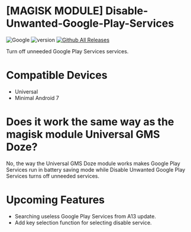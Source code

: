 # [MAGISK MODULE] Disable-Unwanted-Google-Play-Services
![Google](https://img.shields.io/badge/google-4285F4?style=for-the-badge&logo=google&logoColor=white)
![version](https://img.shields.io/badge/version-1.1-green)
[![Github All Releases](https://img.shields.io/github/downloads/IRedDragonICY/Disable-Unwanted-Google-Play-Services/total.svg)]()

Turn off unneeded Google Play Services services.
# Compatible Devices
* Universal
* Minimal Android 7
# Does it work the same way as the magisk module Universal GMS Doze?
No, the way the Universal GMS Doze module works makes Google Play Services run in battery saving mode while Disable Unwanted Google Play Services turns off unneeded services.

# Upcoming Features
* Searching useless Google Play Services from A13 update.
* Add key selection function for selecting disable service.

